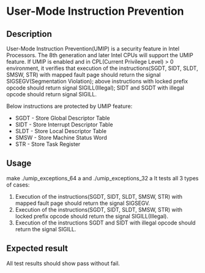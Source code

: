# User-Mode Instruction Prevention

## Description
User-Mode Instruction Prevention(UMIP) is a security feature in Intel
Processors. The 8th generation and later Intel CPUs will support
the UMIP feature. If UMIP is enabled and in CPL(Current Privilege Level) > 0
environment, it verifies that execution of the instructions(SGDT, SIDT,
SLDT, SMSW, STR) with mapped fault page should return the signal
SIGSEGV(Segmentation Violation); above instructions with locked prefix
opcode should return signal SIGILL(Illegal); SIDT and SGDT with illegal
opcode should return signal SIGILL.

Below instructions are protected by UMIP feature:
* SGDT - Store Global Descriptor Table
* SIDT - Store Interrupt Descriptor Table
* SLDT - Store Local Descriptor Table
* SMSW - Store Machine Status Word
* STR  - Store Task Register

## Usage
make
./umip_exceptions_64 a
and
./umip_exceptions_32 a
It tests all 3 types of cases:
1. Execution of the instructions(SGDT, SIDT, SLDT, SMSW, STR) with mapped fault
   page should return the signal SIGSEGV.
2. Execution of the instructions(SGDT, SIDT, SLDT, SMSW, STR) with locked prefix
   opcode should return the signal SIGILL(Illegal).
3. Execution of the instructions SGDT and SIDT with illegal opcode should return
   the signal SIGILL.

## Expected result
All test results should show pass without fail.
